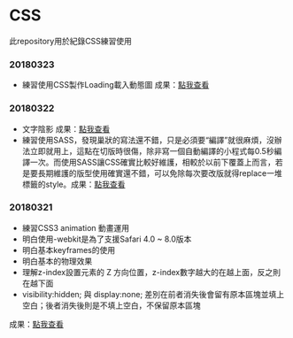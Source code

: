 # CSS
此repository用於紀錄CSS練習使用

### 20180323
* 練習使用CSS製作Loading載入動態圖 成果：[點我查看](https://unromanticman.github.io/CSS/20180323/loading)

### 20180322
* 文字陰影 成果：[點我查看](https://unromanticman.github.io/CSS/20180322/fontshadow)
* 練習使用SASS，發現巢狀的寫法還不錯，只是必須要“編譯”就很麻煩，沒辦法立即就用上，這點在切版時很傷，除非寫一個自動編譯的小程式每0.5秒編譯一次。而使用SASS讓CSS確實比較好維護，相較於以前下覆蓋上而言，若是要長期維護的版型使用確實還不錯，可以免除每次要改版就得replace一堆標籤的style。成果：[點我查看](https://unromanticman.github.io/CSS/20180322/sass)



### 20180321
* 練習CSS3 animation 動畫運用
* 明白使用-webkit是為了支援Safari 4.0 ~ 8.0版本
* 明白基本keyframes的使用
* 明白基本的物理效果  
* 理解z-index設置元素的 Z 方向位置，z-index數字越大的在越上面，反之則在越下面
* visibility:hidden; 與 display:none; 差別在前者消失後會留有原本區塊並填上空白；後者消失後則是不填上空白，不保留原本區塊

成果：[點我查看](https://unromanticman.github.io/CSS/20180321/animations)
